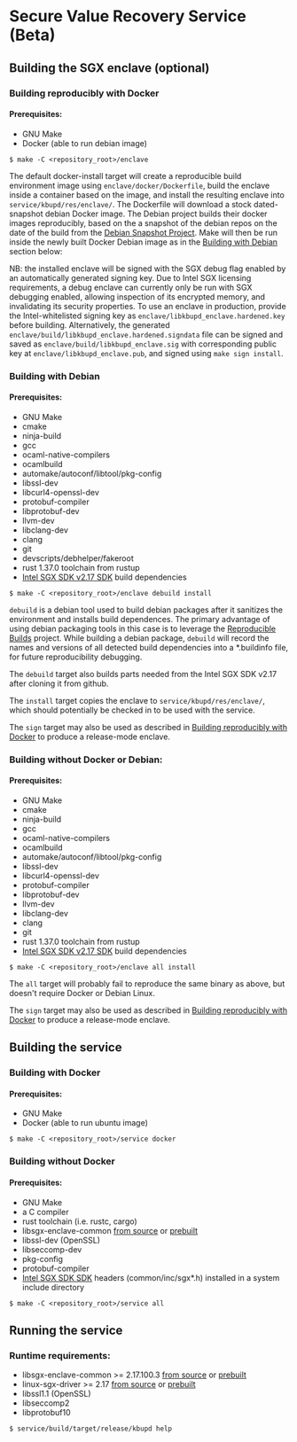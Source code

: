 # Secure Value Recovery Service (Beta)

## Building the SGX enclave (optional)

### Building reproducibly with Docker

#### Prerequisites:
- GNU Make
- Docker (able to run debian image)

`````
$ make -C <repository_root>/enclave
`````

The default docker-install target will create a reproducible build environment image using
`enclave/docker/Dockerfile`, build the enclave inside a container based on the image, and
install the resulting enclave into `service/kbupd/res/enclave/`. The Dockerfile will
download a stock dated-snapshot debian Docker image. The Debian project builds their
docker images reproducibly, based on the a snapshot of the debian repos on the date of the
build from the [Debian Snapshot Project](https://snapshot.debian.org/). Make will then be
run inside the newly built Docker Debian image as in the [Building with
Debian](#building-with-debian) section below:

NB: the installed enclave will be signed with the SGX debug flag enabled by an
automatically generated signing key. Due to Intel SGX licensing requirements, a debug
enclave can currently only be run with SGX debugging enabled, allowing inspection of its
encrypted memory, and invalidating its security properties. To use an enclave in
production, provide the Intel-whitelisted signing key as
`enclave/libkbupd_enclave.hardened.key` before building. Alternatively, the generated
`enclave/build/libkbupd_enclave.hardened.signdata` file can be signed and saved as
`enclave/build/libkbupd_enclave.sig` with corresponding public key at
`enclave/libkbupd_enclave.pub`, and signed using `make sign install`.

### Building with Debian

#### Prerequisites:
- GNU Make
- cmake
- ninja-build
- gcc
- ocaml-native-compilers
- ocamlbuild
- automake/autoconf/libtool/pkg-config
- libssl-dev
- libcurl4-openssl-dev
- protobuf-compiler
- libprotobuf-dev
- llvm-dev
- libclang-dev
- clang
- git
- devscripts/debhelper/fakeroot
- rust 1.37.0 toolchain from rustup
- [Intel SGX SDK v2.17 SDK](https://github.com/intel/linux-sgx/tree/sgx_2.17) build dependencies

`````
$ make -C <repository_root>/enclave debuild install
`````

`debuild` is a debian tool used to build debian packages after it sanitizes the
environment and installs build dependences. The primary advantage of using debian
packaging tools in this case is to leverage the [Reproducible
Builds](https://wiki.debian.org/ReproducibleBuilds) project. While building a debian
package, `debuild` will record the names and versions of all detected build dependencies
into a *.buildinfo file, for future reproducibility debugging.

The `debuild` target also builds parts needed from the Intel SGX SDK v2.17 after cloning it
from github.

The `install` target copies the enclave to `service/kbupd/res/enclave/`, which should
potentially be checked in to be used with the service.

The `sign` target may also be used as described in [Building reproducibly with
Docker](#building-reproducibly-with-docker) to produce a release-mode enclave.

### Building without Docker or Debian:

#### Prerequisites:
- GNU Make
- cmake
- ninja-build
- gcc
- ocaml-native-compilers
- ocamlbuild
- automake/autoconf/libtool/pkg-config
- libssl-dev
- libcurl4-openssl-dev
- protobuf-compiler
- libprotobuf-dev
- llvm-dev
- libclang-dev
- clang
- git
- rust 1.37.0 toolchain from rustup
- [Intel SGX SDK v2.17 SDK](https://github.com/intel/linux-sgx/tree/sgx_2.17) build dependencies

`````
$ make -C <repository_root>/enclave all install
`````

The `all` target will probably fail to reproduce the same binary as above, but doesn't
require Docker or Debian Linux.

The `sign` target may also be used as described in [Building reproducibly with
Docker](#building-reproducibly-with-docker) to produce a release-mode enclave.

## Building the service

### Building with Docker

#### Prerequisites:
- GNU Make
- Docker (able to run ubuntu image)

`````
$ make -C <repository_root>/service docker
`````

### Building without Docker

#### Prerequisites:
- GNU Make
- a C compiler
- rust toolchain (i.e. rustc, cargo)
- libsgx-enclave-common [from source](https://github.com/intel/linux-sgx/tree/master#install-the-intelr-sgx-psw) or [prebuilt](https://download.01.org/intel-sgx/sgx_repo/ubuntu/pool/main/libs/libsgx-enclave-common/)
- libssl-dev (OpenSSL)
- libseccomp-dev
- pkg-config
- protobuf-compiler
- [Intel SGX SDK SDK](https://github.com/intel/linux-sgx) headers (common/inc/sgx*.h) installed in a system include directory

`````
$ make -C <repository_root>/service all
`````

## Running the service

### Runtime requirements:
- libsgx-enclave-common >= 2.17.100.3 [from source](https://github.com/intel/linux-sgx/tree/master#install-the-intelr-sgx-psw) or [prebuilt](https://download.01.org/intel-sgx/sgx_repo/ubuntu/pool/main/libs/libsgx-enclave-common/)
- linux-sgx-driver >= 2.17 [from source](https://github.com/intel/linux-sgx-driver) or [prebuilt](https://download.01.org/intel-sgx/sgx-linux/2.17/distro/ubuntu18.04-server/)
- libssl1.1 (OpenSSL)
- libseccomp2
- libprotobuf10

`````
$ service/build/target/release/kbupd help
`````
